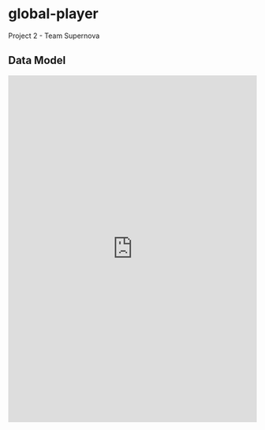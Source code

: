# global-player
Project 2 - Team Supernova

## Data Model

<iframe frameborder="0" style="width:100%;height:702px;background: white;" src="https://viewer.diagrams.net/?highlight=000000&nav=1&title=Data%20Model.drawio#Uhttps%3A%2F%2Fdrive.google.com%2Fuc%3Fid%3D1Ya5dM1KsiaGQj-9y51ZdKQr-oiOwTntX%26export%3Ddownload"></iframe>